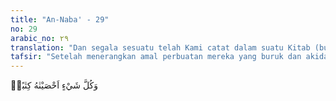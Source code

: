 ```yaml
---
title: "An-Naba' - 29"
no: 29
arabic_no: ٢٩
translation: "Dan segala sesuatu telah Kami catat dalam suatu Kitab (buku catatan amalan manusia). "
tafsir: "Setelah menerangkan amal perbuatan mereka yang buruk dan akidah yang sesat, maka Allah dalam ayat ini menerangkan bahwa segala sesuatu yang mereka kerjakan itu telah dihitung sesuai dengan catatan yang ada pada sisi-Nya. Segala amalan manusia secara keseluruhan telah tercatat dalam catatan-Nya itu, tidak ada yang ketinggalan sedikit pun."
---
```


وَكُلَّ شَيْءٍ اَحْصَيْنٰهُ كِتٰبًاۙ
